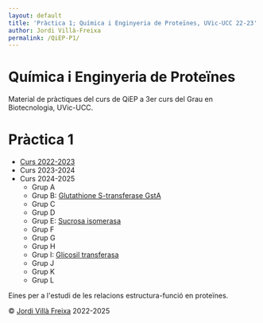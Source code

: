 ```yaml
---
layout: default
title: 'Pràctica 1; Química i Enginyeria de Proteïnes, UVic-UCC 22-23'
author: Jordi Villà-Freixa
permalink: /QiEP-P1/
---
```


<h1>Química i Enginyeria de Proteïnes</h1>

Material de pràctiques del curs de QiEP a 3er curs del Grau en Biotecnologia, UVic-UCC.

# Pràctica 1

* [Curs 2022-2023](/Proteines/QiEP-P1-2023)
* Curs 2023-2024
* Curs 2024-2025
  * Grup A
  * Grup B: [Glutathione S-transferase GstA](/Proteines/QiEP-P1-2025-B)
  * Grup C
  * Grup D
  * Grup E: [Sucrosa isomerasa](/Proteines/QiEP-P1-2025-E)
  * Grup F
  * Grup G
  * Grup H
  * Grup I: [Glicosil transferasa](/Proteines/QiEP-P1-2025-I) 
  * Grup J
  * Grup K
  * Grup L

Eines per a l'estudi de les relacions estructura-funció en proteïnes.


&copy; [Jordi Villà Freixa](https://mon.uvic.cat/cbbl/members/) 2022-2025
